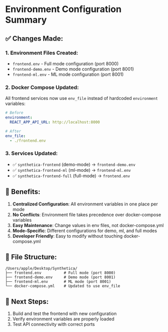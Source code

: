 # Environment Configuration Summary

## ✅ **Changes Made:**

### 1. **Environment Files Created:**
- `frontend.env` - Full mode configuration (port 8000)
- `frontend-demo.env` - Demo mode configuration (port 8001) 
- `frontend-ml.env` - ML mode configuration (port 8001)

### 2. **Docker Compose Updated:**
All frontend services now use `env_file` instead of hardcoded `environment` variables:

```yaml
# Before
environment:
  REACT_APP_API_URL: http://localhost:8000

# After  
env_file:
  - ./frontend.env
```

### 3. **Services Updated:**
- ✅ `synthetica-frontend` (demo-mode) → `frontend-demo.env`
- ✅ `synthetica-frontend-ml` (ml-mode) → `frontend-ml.env` 
- ✅ `synthetica-frontend-full` (full-mode) → `frontend.env`

## 🎯 **Benefits:**

1. **Centralized Configuration**: All environment variables in one place per mode
2. **No Conflicts**: Environment file takes precedence over docker-compose variables
3. **Easy Maintenance**: Change values in env files, not docker-compose.yml
4. **Mode-Specific**: Different configurations for demo, ml, and full modes
5. **Developer Friendly**: Easy to modify without touching docker-compose.yml

## 📁 **File Structure:**
```
/Users/apple/Desktop/Synthetica/
├── frontend.env          # Full mode (port 8000)
├── frontend-demo.env     # Demo mode (port 8001)
├── frontend-ml.env       # ML mode (port 8001)
└── docker-compose.yml    # Updated to use env_file
```

## 🚀 **Next Steps:**
1. Build and test the frontend with new configuration
2. Verify environment variables are properly loaded
3. Test API connectivity with correct ports
